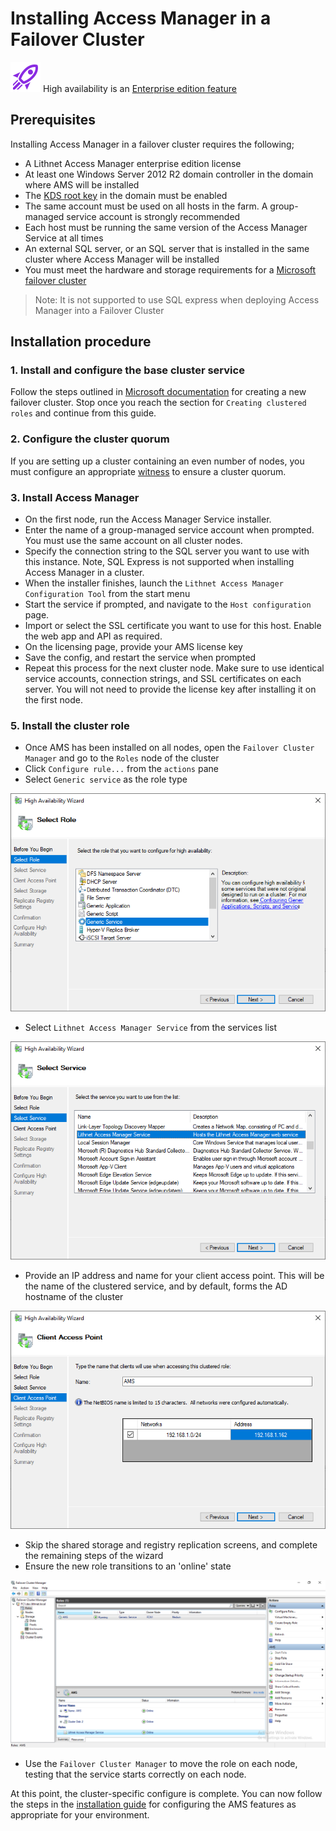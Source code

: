 # Installing Access Manager in a Failover Cluster

![](../../images/badge-enterprise-edition-rocket.svg) High availability is an [Enterprise edition feature](../../access-manager-editions.md)

## Prerequisites

Installing Access Manager in a failover cluster requires the following;

* A Lithnet Access Manager enterprise edition license
* At least one Windows Server 2012 R2 domain controller in the domain where AMS will be installed
* The [KDS root key](https://docs.microsoft.com/en-us/windows-server/security/group-managed-service-accounts/create-the-key-distribution-services-kds-root-key) in the domain must be enabled
* The same account must be used on all hosts in the farm. A group-managed service account is strongly recommended
* Each host must be running the same version of the Access Manager Service at all times
* An external SQL server, or an SQL server that is installed in the same cluster where Access Manager will be installed
* You must meet the hardware and storage requirements for a [Microsoft failover cluster](https://docs.microsoft.com/en-us/windows-server/failover-clustering/clustering-requirements)

> Note: It is not supported to use SQL express when deploying Access Manager into a Failover Cluster

## Installation procedure

### 1. Install and configure the base cluster service

Follow the steps outlined in [Microsoft documentation](https://docs.microsoft.com/en-us/windows-server/failover-clustering/create-failover-cluster) for creating a new failover cluster. Stop once you reach the section for `Creating clustered roles` and continue from this guide.

### 2. Configure the cluster quorum

If you are setting up a cluster containing an even number of nodes, you must configure an appropriate [witness](https://docs.microsoft.com/en-us/windows-server/failover-clustering/manage-cluster-quorum) to ensure a cluster quorum.

### 3. Install Access Manager

* On the first node, run the Access Manager Service installer.
* Enter the name of a group-managed service account when prompted. You must use the same account on all cluster nodes.
* Specify the connection string to the SQL server you want to use with this instance. Note, SQL Express is not supported when installing Access Manager in a cluster.
* When the installer finishes, launch the `Lithnet Access Manager Configuration Tool` from the start menu
* Start the service if prompted, and navigate to the `Host configuration` page.
* Import or select the SSL certificate you want to use for this host. Enable the web app and API as required. 
* On the licensing page, provide your AMS license key
* Save the config, and restart the service when prompted
* Repeat this process for the next cluster node. Make sure to use identical service accounts, connection strings, and SSL certificates on each server. You will not need to provide the license key after installing it on the first node.

### 5. Install the cluster role

* Once AMS has been installed on all nodes, open the `Failover Cluster Manager` and go to the `Roles` node of the cluster
* Click `Configure rule...` from the `actions` pane
* Select `Generic service` as the role type

![generic\_service](../../images/Cluster-6-GenericService.png)

* Select `Lithnet Access Manager Service` from the services list

![select\_service](../../images/Cluster-7-SelectService.png)

* Provide an IP address and name for your client access point. This will be the name of the clustered service, and by default, forms the AD hostname of the cluster

![select\_cap](../../images/Cluster-8-SelectCap.png)

* Skip the shared storage and registry replication screens, and complete the remaining steps of the wizard
* Ensure the new role transitions to an 'online' state

![cluster\_online](../../images/Cluster-10-Online.png)

* Use the `Failover Cluster Manager` to move the role on each node, testing that the service starts correctly on each node.

At this point, the cluster-specific configure is complete. You can now follow the steps in the [installation guide](installing-the-access-manager-service.md) for configuring the AMS features as appropriate for your environment.
